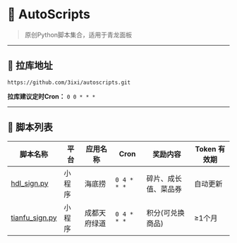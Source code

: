 # 🚀 AutoScripts

> 原创Python脚本集合，适用于青龙面板

---

## 🔗 拉库地址

```plaintext
https://github.com/3ixi/autoscripts.git
```

**拉库建议定时Cron：** `0 0 * * *`

---

## 📜 脚本列表

| 脚本名称         | 平台       | 应用名称       | Cron      | 奖励内容                 | Token 有效期          |
|------------------|------------|----------------|---------------|--------------------------|-----------------------|
| [hdl_sign.py](https://github.com/3ixi/autoscripts/blob/main/hdl_sign.py "海底捞签到脚本")    | 小程序     | 海底捞         | `0 4 * * *`   | 碎片、成长值、菜品券     | 自动更新              |
| [tianfu_sign.py](https://github.com/3ixi/autoscripts/blob/main/tianfu_sign.py "成都天府绿道自动任务脚本") | 小程序     | 成都天府绿道   | `0 4 * * *`   | 积分(可兑换商品)                     | ≥1个月               |
